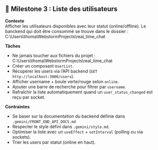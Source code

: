 ## 🎯 Milestone 3 : Liste des utilisateurs
**Contexte**  
Afficher les utilisateurs disponibles avec leur statut (online/offline).
Le banckend qui doit être consommé se trouve dans le dossier : C:\Users\thoma\WebstormProjects\real_time_chat


**Tâches**
- Ne jamais toucher aux fichiers du projet : C:\Users\thoma\WebstormProjects\real_time_chat
- Créer un composant `UserList`.
- Récupérer les users via l’API backend (`GET http://localhost:3000/users`).
- Afficher username + boule verte/rouge selon `online`.
- Ajouter une barre de recherche pour filtrer par `username`.
- Rafraîchir la liste automatiquement quand un `user_status_changed` est reçu par socket.

**Contraintes**
- Se baser sur la documentation du backend définie dans `.gemini/FRONT_END_API_DOCS.md`
- Respecter le style défini dans `.gemini/style.md`.
- Optimiser la liste avec un `useEffect` + `setInterval` (polling ou via sockets).
- Trier les users par statut (online en haut).